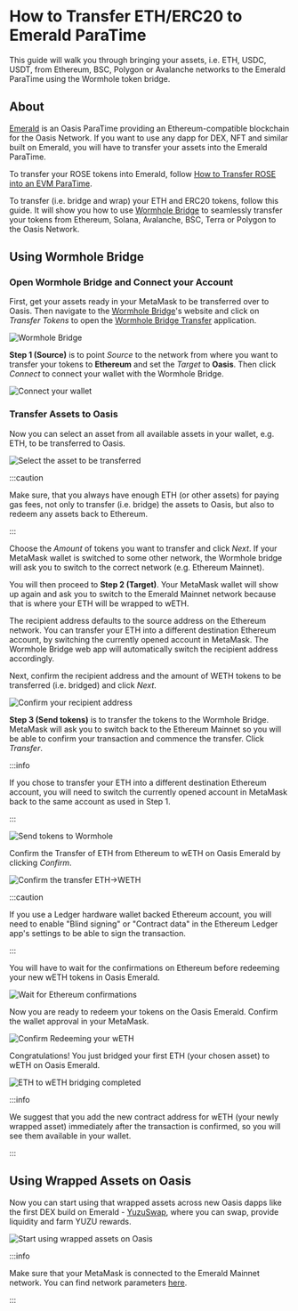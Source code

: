 # How to Transfer ETH/ERC20 to Emerald ParaTime

This guide will walk you through bringing your assets, i.e. ETH, USDC, USDT,
from Ethereum, BSC, Polygon or Avalanche networks to the Emerald ParaTime using
the Wormhole token bridge.

## About

[Emerald](/developers/emerald-paratime/) is an Oasis ParaTime providing an Ethereum-compatible blockchain for the Oasis Network. If you want to use any dapp for DEX, NFT and similar built on Emerald, you will have to transfer your assets into the Emerald ParaTime.

To transfer your ROSE tokens into Emerald, follow [How to Transfer ROSE into an EVM ParaTime](how-to-transfer-rose-into-evm-paratime.mdx).

To transfer (i.e. bridge and wrap) your ETH and ERC20 tokens, follow this guide. It will show you how to use [Wormhole Bridge](https://wormholebridge.com) to seamlessly transfer your tokens from Ethereum, Solana, Avalanche, BSC, Terra or Polygon to the Oasis Network.

## Using Wormhole Bridge

### Open Wormhole Bridge and Connect your Account

First, get your assets ready in your MetaMask to be transferred over to Oasis. Then navigate to the [Wormhole Bridge](https://wormholebridge.com)'s website and click on _Transfer Tokens_ to open the [Wormhole Bridge Transfer](https://wormholebridge.com/#/transfer) application.

![Wormhole Bridge](../images/manage-tokens/wormhole/index.png)

**Step 1 (Source)** is to point _Source_ to the network from where you want to transfer your tokens to **Ethereum** and set the _Target_ to **Oasis**. Then click _Connect_ to connect your wallet with the Wormhole Bridge.

![Connect your wallet](../images/manage-tokens/wormhole/connect_wallet.png)

### Transfer Assets to Oasis

Now you can select an asset from all available assets in your wallet, e.g. ETH, to be transferred to Oasis.

![Select the asset to be transferred](../images/manage-tokens/wormhole/select_source_dest_amount.png)

:::caution

Make sure, that you always have enough ETH (or other assets) for paying gas fees, not only to transfer (i.e. bridge) the assets to Oasis, but also to redeem any assets back to Ethereum.

:::

Choose the _Amount_ of tokens you want to transfer and click _Next_. If your MetaMask wallet is switched to some other network, the Wormhole bridge will ask you to switch to the correct network (e.g. Ethereum Mainnet).

You will then proceed to **Step 2 (Target)**. Your MetaMask wallet will show up again and ask you to switch to the Emerald Mainnet network because that is where your ETH will be wrapped to wETH.

The recipient address defaults to the source address on the Ethereum network. You can transfer your ETH into a different destination Ethereum account, by switching the currently opened account in MetaMask. The Wormhole Bridge web app will automatically switch the recipient address accordingly.

Next, confirm the recipient address and the amount of WETH tokens to be transferred (i.e. bridged) and click _Next_.

![Confirm your recipient address](../images/manage-tokens/wormhole/switch_to_emerald.png)

**Step 3 (Send tokens)** is to transfer the tokens to the Wormhole Bridge. MetaMask will ask you to switch back to the Ethereum Mainnet so you will be able to confirm your transaction and commence the transfer. Click _Transfer_.

:::info

If you chose to transfer your ETH into a different destination Ethereum account, you will need to switch the currently opened account in MetaMask back to the same account as used in Step 1.

:::

![Send tokens to Wormhole](../images/manage-tokens/wormhole/send_tokens_to_wormhole.png)

Confirm the Transfer of ETH from Ethereum to wETH on Oasis Emerald by clicking _Confirm_.

![Confirm the transfer ETH->WETH](../images/manage-tokens/wormhole/confirm_transaction_ETH_WETH.png)

:::caution

If you use a Ledger hardware wallet backed Ethereum account, you will need to enable "Blind signing" or "Contract data" in the Ethereum Ledger app's settings to be able to sign the transaction.

:::

You will have to wait for the confirmations on Ethereum before redeeming your new wETH tokens in Oasis Emerald.

![Wait for Ethereum confirmations](../images/manage-tokens/wormhole/send_tokens.png)

Now you are ready to redeem your tokens on the Oasis Emerald. Confirm the wallet approval in your MetaMask.

![Confirm Redeeming your wETH](../images/manage-tokens/wormhole/redeem_tokens.png)

Congratulations! You just bridged your first ETH (your chosen asset) to wETH on Oasis Emerald.

![ETH to wETH bridging completed](../images/manage-tokens/wormhole/redeem_tokens2.png)

:::info

We suggest that you add the new contract address for wETH (your newly wrapped asset) immediately after the transaction is confirmed, so you will see them available in your wallet.

:::

## Using Wrapped Assets on Oasis

Now you can start using that wrapped assets across new Oasis dapps like the first DEX build on Emerald - [YuzuSwap](https://yuzu-swap.com), where you can swap, provide liquidity and farm YUZU rewards.

![Start using wrapped assets on Oasis](../images/manage-tokens/wormhole/yuzuswap.png)

:::info

Make sure that your MetaMask is connected to the Emerald Mainnet network. You can find network parameters [here](/developers/emerald-paratime#web3-gateway).

:::

